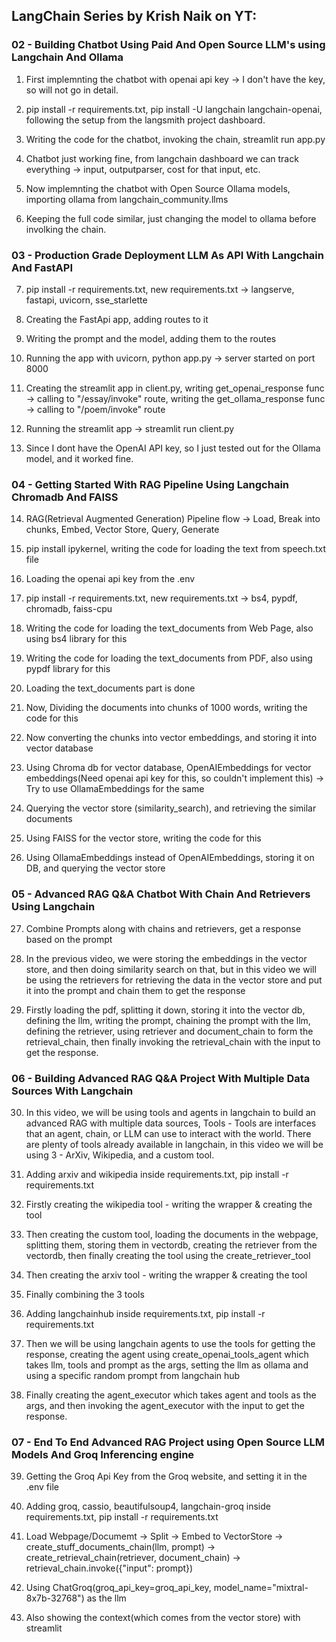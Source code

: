 ## LangChain Series by Krish Naik on YT:

### 02 - Building Chatbot Using Paid And Open Source LLM's using Langchain And Ollama
1. First implemnting the chatbot with openai api key -> I don't have the key, so will not go in detail.

2. pip install -r requirements.txt, pip install -U langchain langchain-openai, following the setup from the langsmith project dashboard.

3. Writing the code for the chatbot, invoking the chain, streamlit run app.py

4. Chatbot just working fine, from langchain dashboard we can track everything -> input, outputparser, cost for that input, etc.

5. Now implemnting the chatbot with Open Source Ollama models, importing ollama from langchain_community.llms

6. Keeping the full code similar, just changing the model to ollama before involking the chain.


### 03 - Production Grade Deployment LLM As API With Langchain And FastAPI
7. pip install -r requirements.txt, new requirements.txt -> langserve, fastapi, uvicorn, sse_starlette

8. Creating the FastApi app, adding routes to it

9. Writing the prompt and the model, adding them to the routes

10. Running the app with uvicorn, python app.py -> server started on port 8000

11. Creating the streamlit app in client.py, writing get_openai_response func -> calling to "/essay/invoke" route, writing the get_ollama_response func -> calling to "/poem/invoke" route

12. Running the streamlit app -> streamlit run client.py

13. Since I dont have the OpenAI API key, so I just tested out for the Ollama model, and it worked fine. 

### 04 - Getting Started With RAG Pipeline Using Langchain Chromadb And FAISS
14. RAG(Retrieval Augmented Generation) Pipeline flow -> Load, Break into chunks, Embed, Vector Store, Query, Generate

15. pip install ipykernel, writing the code for loading the text from speech.txt file

16. Loading the openai api key from the .env

17. pip install -r requirements.txt, new requirements.txt -> bs4, pypdf, chromadb, faiss-cpu

18. Writing the code for loading the text_documents from Web Page, also using bs4 library for this

19. Writing the code for loading the text_documents from PDF, also using pypdf library for this

20. Loading the text_documents part is done

21. Now, Dividing the documents into chunks of 1000 words, writing the code for this

22. Now converting the chunks into vector embeddings, and storing it into vector database

23. Using Chroma db for vector database, OpenAIEmbeddings for vector embeddings(Need openai api key for this, so couldn't implement this) -> Try to use OllamaEmbeddings for the same

24. Querying the vector store (similarity_search), and retrieving the similar documents

25. Using FAISS for the vector store, writing the code for this

26. Using OllamaEmbeddings instead of OpenAIEmbeddings, storing it on DB, and querying the vector store


### 05 - Advanced RAG Q&A Chatbot With Chain And Retrievers Using Langchain
27. Combine Prompts along with chains and retrievers, get a response based on the prompt

28. In the previous video, we were storing the embeddings in the vector store, and then doing similarity search on that, but in this video we will be using the retrievers for retrieving the data in the vector store and put it into the prompt and chain them to get the response

29. Firstly loading the pdf, splitting it down, storing it into the vector db, defining the llm, writing the prompt, chaining the prompt with the llm, defining the retriever, using retriever and document_chain to form the retrieval_chain, then finally invoking the retrieval_chain with the input to get the response.


### 06 - Building Advanced RAG Q&A Project With Multiple Data Sources With Langchain
30. In this video, we will be using tools and agents in langchain to build an advanced RAG with multiple data sources, Tools - Tools are interfaces that an agent, chain, or LLM can use to interact with the world. There are plenty of tools already available in langchain, in this video we will be using 3 - ArXiv, Wikipedia, and a custom tool.

31. Adding arxiv and wikipedia inside requirements.txt, pip install -r requirements.txt

32. Firstly creating the wikipedia tool - writing the wrapper & creating the tool

33. Then creating the custom tool, loading the documents in the webpage, splitting them, storing them in vectordb, creating the retriever from the vectordb, then finally creating the tool using the create_retriever_tool

34. Then creating the arxiv tool - writing the wrapper & creating the tool

35. Finally combining the 3 tools

36. Adding langchainhub inside requirements.txt, pip install -r requirements.txt

37. Then we will be using langchain agents to use the tools for getting the response, creating the agent using create_openai_tools_agent which takes llm, tools and prompt as the args, setting the llm as ollama and using a specific random prompt from langchain hub

38. Finally creating the agent_executor which takes agent and tools as the args, and then invoking the agent_executor with the input to get the response.


### 07 - End To End Advanced RAG Project using Open Source LLM Models And Groq Inferencing engine
39. Getting the Groq Api Key from the Groq website, and setting it in the .env file

40. Adding groq, cassio, beautifulsoup4, langchain-groq inside requirements.txt, pip install -r requirements.txt

41. Load Webpage/Documemt -> Split -> Embed to VectorStore -> create_stuff_documents_chain(llm, prompt) -> create_retrieval_chain(retriever, document_chain) -> retrieval_chain.invoke({"input": prompt})

42. Using ChatGroq(groq_api_key=groq_api_key, model_name="mixtral-8x7b-32768") as the llm

43. Also showing the context(which comes from the vector store) with streamlit
